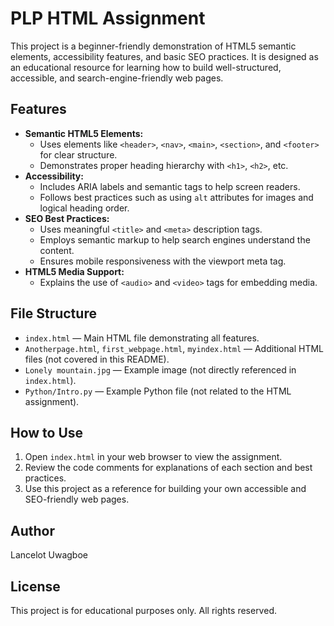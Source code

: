 # PLP HTML Assignment

This project is a beginner-friendly demonstration of HTML5 semantic elements, accessibility features, and basic SEO practices. It is designed as an educational resource for learning how to build well-structured, accessible, and search-engine-friendly web pages.

## Features

- **Semantic HTML5 Elements:**
  - Uses elements like `<header>`, `<nav>`, `<main>`, `<section>`, and `<footer>` for clear structure.
  - Demonstrates proper heading hierarchy with `<h1>`, `<h2>`, etc.
- **Accessibility:**
  - Includes ARIA labels and semantic tags to help screen readers.
  - Follows best practices such as using `alt` attributes for images and logical heading order.
- **SEO Best Practices:**
  - Uses meaningful `<title>` and `<meta>` description tags.
  - Employs semantic markup to help search engines understand the content.
  - Ensures mobile responsiveness with the viewport meta tag.
- **HTML5 Media Support:**
  - Explains the use of `<audio>` and `<video>` tags for embedding media.

## File Structure

- `index.html` — Main HTML file demonstrating all features.
- `Anotherpage.html`, `first_webpage.html`, `myindex.html` — Additional HTML files (not covered in this README).
- `Lonely mountain.jpg` — Example image (not directly referenced in `index.html`).
- `Python/Intro.py` — Example Python file (not related to the HTML assignment).

## How to Use

1. Open `index.html` in your web browser to view the assignment.
2. Review the code comments for explanations of each section and best practices.
3. Use this project as a reference for building your own accessible and SEO-friendly web pages.

## Author
Lancelot Uwagboe

## License
This project is for educational purposes only. All rights reserved.
